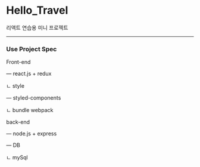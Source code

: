 # Hello_Travel
리액트 연습용 미니 프로젝트 

---

### Use Project Spec

Front-end 

— react.js + redux

ㄴ style 

— styled-components

ㄴ bundle
 webpack

back-end

— node.js + express

— DB 

ㄴ mySql

